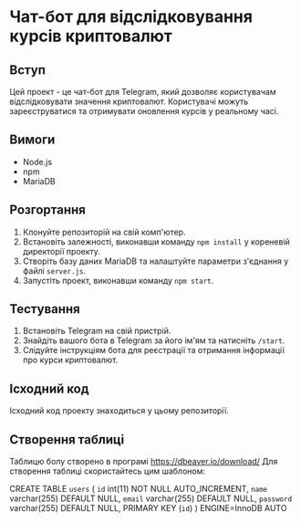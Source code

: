 # Чат-бот для відслідковування курсів криптовалют

## Вступ

Цей проект - це чат-бот для Telegram, який дозволяє користувачам відслідковувати значення криптовалют. Користувачі можуть зареєструватися та отримувати оновлення курсів у реальному часі.

## Вимоги

- Node.js
- npm
- MariaDB

## Розгортання

1. Клонуйте репозиторій на свій комп'ютер.
2. Встановіть залежності, виконавши команду `npm install` у кореневій директорії проекту.
3. Створіть базу даних MariaDB та налаштуйте параметри з'єднання у файлі `server.js`.
4. Запустіть проект, виконавши команду `npm start`.

## Тестування

1. Встановіть Telegram на свій пристрій.
2. Знайдіть вашого бота в Telegram за його ім'ям та натисніть `/start`.
3. Слідуйте інструкціям бота для реєстрації та отримання інформації про курси криптовалют.

## Ісходний код

Ісходний код проекту знаходиться у цьому репозиторії.

## Створення таблиці

Таблицю болу створено в програмі https://dbeaver.io/download/
Для створення таблиці скористайтесь цим шаблоном:

CREATE TABLE `users` (
`id` int(11) NOT NULL AUTO_INCREMENT,
`name` varchar(255) DEFAULT NULL,
`email` varchar(255) DEFAULT NULL,
`password` varchar(255) DEFAULT NULL,
PRIMARY KEY (`id`)
) ENGINE=InnoDB AUTO
